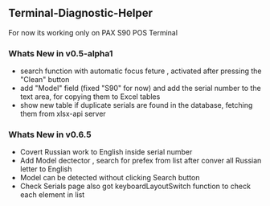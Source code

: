 ## Terminal-Diagnostic-Helper 

For now its working only on PAX S90 POS Terminal

### Whats New in v0.5-alpha1 
- search function with automatic focus feture , activated after pressing the "Clean" button
- add "Model" field (fixed "S90" for now) and add the serial number to the text area, for copying them to Excel tables
- show new table if duplicate serials are found in the database, fetching them from xlsx-api server

### Whats New in v0.6.5
- Covert Russian work to English inside serial number
- Add Model dectector , search for prefex from list after conver all Russian letter to English
- Model can be detected without clicking Search button
- Check Serials page also got keyboardLayoutSwitch function to check each element in list